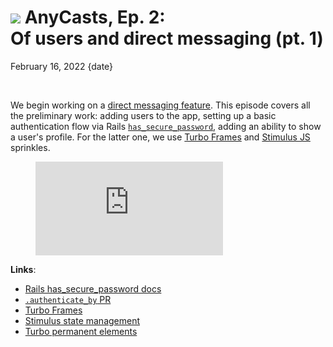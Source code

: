 # <img src="/images/demo.svg" class="blog--title-icon"> AnyCasts, Ep. 2:<br>Of users and direct messaging (pt. 1)

February 16, 2022
{date}

<br/>

<div class="divider"></div>

We begin working on a [direct messaging feature](https://github.com/anycable/anycasts/issues/1). This episode covers all the preliminary work: adding users to the app, setting up a basic authentication flow via Rails [`has_secure_password`][secure_password], adding an ability to show a user's profile. For the latter one, we use [Turbo Frames][turbo-frames] and [Stimulus JS][stimulus] sprinkles.

<figure class="blog--figure">
  <iframe class="blog--youtube" src="https://www.youtube.com/embed/cBtSjNuJFLE" title="YouTube video player" frameborder="0" allow="accelerometer; autoplay; clipboard-write; encrypted-media; gyroscope; picture-in-picture" allowfullscreen></iframe>
</figure>

<div class="divider"></div>

**Links**:

- [Rails has_secure_password docs][secure_password]
- [`.authenticate_by` PR](https://github.com/rails/rails/pull/43765)
- [Turbo Frames][turbo-frames]
- [Stimulus state management](https://stimulus.hotwired.dev/handbook/managing-state)
- [Turbo permanent elements](https://turbo.hotwired.dev/handbook/building#persisting-elements-across-page-loads)

[pro]: https://anycable.io/#pro
[hotwire]: https://hotwired.dev
[turbo-frames]: https://turbo.hotwired.dev/reference/frames
[stimulus]: https://stimulus.hotwired.dev
[secure_password]: https://api.rubyonrails.org/classes/ActiveModel/SecurePassword/ClassMethods.html
